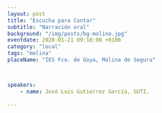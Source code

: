```yaml
---
layout: post
title: "Escucha para Contar"
subtitle: "Narración oral"
background: "/img/posts/bg-molina.jpg"
eventdate: 2020-01-21 09:10:00 +0100
category: "local"
tags: "molina"
placeName: "IES Fco. de Goya, Molina de Segura"



speakers:
    - name: José Luis Gutierrez García, GUTI.
    
---
```

